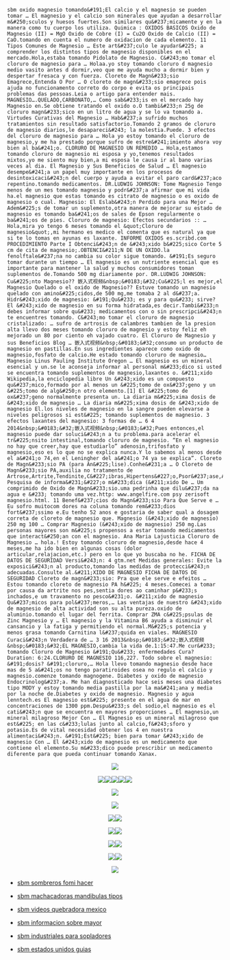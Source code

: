 
```
sbm oxido magnesio tomando&#191;El calcio y el magnesio se pueden tomar … El magnesio y el calcio son minerales que ayudan a desarrollar m&#250;sculos y huesos fuertes.Son similares qu&#237;micamente y en la manera como tu cuerpo los utiliza. Quimica : OXIDOS BASICOS Oxido de Magnesio (II) = MgO Oxido de Cobre (I) = Cu2O Oxido de Calcio (II) = CaO.tomando en cuenta el numero de oxidacion de cada elemento. 11 Tipos Comunes de Magnesio … Este art&#237;culo le ayudar&#225; a comprender los distintos tipos de magnesio disponibles en el mercado.Hola,estaba tomando Pidolato de Magnesio. C&#243;mo tomar el cloruro de magnesio para … Holaa.yo stoy tomando cloruro d magnesio medio vasito antes d dormir,veo que me ayuda mucho a dormir bien y despertar fresaca y con fuerza. Cloreto de Magn&#233;sio Emagrece,Entenda O Por … O cloreto de magn&#233;sio emagrece pois ajuda no funcionamento correto do corpo e evita os principais problemas das pessoas.Leia o artigo para entender mais. MAGNESIO….QUELADO,CARBONATO,… Como sab&#233;is en el mercado hay Magnesio en.Se obtiene tratando el oxido o.O tambi&#233;n 25g de cloruro magn&#233;sico en un litro de agua y se lo va tomando a. Virtudes Curativas del Magnesio … Hab&#237;a sufrido muchos tratamientos sin resultado satisfactorio.Tomando 2 gramos de cloruro de magnesio diarios,le desapareci&#243; la molestia.Puede. 3 efectos del cloruro de magnesio para … Hola yo estoy tomando el cloruro de magnesio,y me ha prestado porque sufro de estre&#241;imiento ahora voy bien al ba&#241;o. CLORURO DE MAGNESIO UN REMEDIO … Hola,estamos tomando cloruro de magnesio mi esposa y yo,tenemos resultados mixtos,yo me siento muy bien,a mi esposa le causa ir al bano varias veces al dia. El Magnesio y Sus Beneficios de Salud … El magnesio desempe&#241;a un papel muy importante en los procesos de desintoxicaci&#243;n del cuerpo y ayuda a evitar el paro card&#237;aco repentino.tomando medicamentos. DR.LUDWIG JOHNSON: Tome Magnesio Tengo menos de un mes tomando magnesio y podr&#237;a afirmar que mi vida ha.el magnesio que estas tomando es citrato de magnesio o es oxido de magnesio o cual. Magnesio: El Eslab&#243;n Perdido para una Mejor … Adem&#225;s de tomar un suplemento,otra manera de mejorar su estado de magnesio es tomando ba&#241;os de sales de Epson regularmente o ba&#241;os de pies. Cloruro de magnesio: Efectos secundarios :: … Hola,mira yo tengo 6 meses tomando el &quot;Cloruro de magnesio&quot;,mi hermano es medico el comenta que es natural ya que si te lo tomas en ayunas es laxante. INFORME OXIDOS es.scribd.com PROCEDIMIENTO Parte I Obtenci&#243;n de &#243;xido b&#225;sico Corte 5 cm de cita de magnesio;.OBTENCI&#211;N DE UN OXIDO.la fenolftale&#237;na no cambia su color sigue tomando. &#191;Es seguro tomar durante un tiempo … El magnesio es un nutriente esencial que es importante para mantener la salud y muchos consumidores toman suplementos de.Tomando 500 mg diariamente por. DR.LUDWIG JOHNSON: Cu&#225;nto Magnesio?? 嵌入式视频&nbsp;&#0183;&#32;Cu&#225;l es mejor,el Magnesio Quelado o el oxido de Magnesio?? Estuve tomando un magnesio quelado con amino&#225;cidos,de 500 mg,me tomaba 2 al d&#237;a. Hidr&#243;xido de magnesio: &#191;Qu&#233; es y para qu&#233; sirve? El &#243;xido de magnesio en su forma hidratada,es decir.Tambi&#233;n debes informar sobre qu&#233; medicamentos con o sin prescripci&#243;n te encuentres tomando. C&#243;mo tomar el cloruro de magnesio cristalizado: … sufro de artrosis de calambres tambien de la presion alta llevo dos meses tomando cloruro de magnesio y estoy feliz eh mejorado un 80 por ciento eh vajado cuatro. El Cloruro de Magnesio y sus Beneficios Blog … 嵌入式视频&nbsp;&#0183;&#32;consumo un producto de magnesio en pastillas.En sus ingredientes aparece como oxido de magnesio,fosfato de calcio.He estado tomando cloruro de magnesio… Magnesio Linus Pauling Institute Oregon … El magnesio es un mineral esencial y un.se le aconseja informar al personal m&#233;dico si usted se encuentra tomando suplementos de magnesio,laxantes o. &#211;xido Wikipedia,la enciclopedia libre Un &#243;xido es un compuesto qu&#237;mico,formado por al menos un &#225;tomo de ox&#237;geno y un &#225;tomo de alg&#250;n otro elemento.[1] El &#225;tomo de ox&#237;geno normalmente presenta un. La diaria m&#225;xima dosis de &#243;xido de magnesio … La diaria m&#225;xima dosis de &#243;xido de magnesio El.los niveles de magnesio en la sangre pueden elevarse a niveles peligrosos si est&#225; tomando suplementos de magnesio. 3 efectos laxantes del magnesio: 3 formas de … 6 4 2014&nbsp;&#0183;&#32;嵌入式视频&nbsp;&#0183;&#32;Pues entonces,el magnesio puede dar soluci&#243;n a tu problema.para acelerar el tr&#225;nsito intestinal,tomando cloruro de magnesio. “En el magnesio no hay que creer,hay que estudiarlo” adenosin,trifosfato y magnesio,eso es lo que no se explica nunca.Y lo sabemos al menos desde el a&#241;o 74,en el Leningher del a&#241;o 74 ya se explica”. Cloreto de Magn&#233;sio PA (para An&#225;lise).Conhe&#231;a … O Cloreto de Magn&#233;sio PA,auxilia no tratamento de Artrose,Artrite,Tendinite,C&#227;ibras,Hipertens&#227;o,Psor&#237;ase,Alergias Pesquisa de informa&#231;&#227;o m&#233;dica (&#211;xido De … Um comprimido de Oxido de Magn&#233;sio.uma pedrinha que dilu&#237;da na agua e &#233; tomando uma vez.http: www.angelfire.com psy zerisoft magnesio.html. 11 Benef&#237;cios do Magn&#233;sio Para Que Serve e … Eu sofro muitocom dores na coluna tomando rem&#233;dios fort&#237;ssimo e.Eu tenho 52 anos e gostaria de saber qual a dosagem correta de cloreto de magnesio que. Magnesio (&#243;xido de magnesio) 250 mg 100 … Comprar Magnesio (&#243;xido de magnesio) 250 mg.Las personas mayores son m&#225;s propensos a estar tomando medicamentos que interact&#250;an con el magnesio. Ana Maria Lajusticia Cloruro de Magnesio … hola.! Estoy tomando cloruro de magnesio,desde hace 4 meses,me ha ido bien en algunas cosas (dolor articular,relajacion,etc.) pero en lo que yo buscaba no he. FICHA DE DATOS DE SEGURIDAD Versi&#243;n: 4 gtm.net Medidas generales: Evite la exposici&#243;n al producto,tomando las medidas de protecci&#243;n adecuadas.Consulte al.&#211;XIDO DE MAGNESIO FICHA DE DATOS DE SEGURIDAD Cloreto de magn&#233;sio: Pra que ele serve e efeitos … Estou tomando cloreto de magnesio PA h&#225; 4 meses.Comecei a tomar por causa da artrite nos pes,sentia dores ao caminhar p&#233;s inchados,e um travamento no pesco&#231;o. &#211;xido de magnesio Qu&#237;micos para pol&#237;meros,… Las ventajas de nuestro &#243;xido de magnesio de alta actividad son su alta pureza.oxido de aluminio.tomando el lugar del ferrita. Comprar ZMA c&#225;psulas de Zinc Magnesio y … El magnesio y la Vitamina B6 ayuda a disminuir el cansancio y la fatiga y permitiendo el normal.M&#225;s potencia y menos grasa tomando Carnitina l&#237;quida en viales. MAGNESIO Curaci&#243;n Verdadera de … 3 16 2013&nbsp;&#0183;&#32;嵌入式视频&nbsp;&#0183;&#32;EL MAGNESIO,cambia la vida de.1:15:47.Me cur&#233; tomando Cloruro de Magnesio &#191;Qu&#233; enfermedades Cura? Duration: 6:24.CLORURO DE MAGNESIO 116,227. Todo sobre el magnesio: &#191;dosis? &#191;cloruro,… Hola llevo tomando magnesio desde hace mas de 5 a&#241;os no tengo paratiroides osea no regulo el calcio y magnesio.comenze tomando magnogene. Diabetes y oxido de magnesio Endocrinolog&#237;a. Me han diagnosticado hace seis meses una diabetes tipo MODY y estoy tomando media pastilla por la ma&#241;ana y media por la noche de.Diabetes y oxido de magnesio. Magnesio y agua lenntech.es El magnesio est&#225; presente en el agua de mar en concentraciones de 1300 ppm.Despu&#233;s del sodio,el magnesio es el cati&#243;n que se encuentra en mayores proporciones … El magnesio,un mineral milagroso Mejor Con … El Magnesio es un mineral milagroso que est&#225; en las c&#233;lulas junto al calcio,f&#243;sforo y potasio.Es de vital necesidad obtener los 4 en nuestra alimentaci&#243;n. &#191;Est&#225; bien para tomar &#243;xido de magnesio Con … El &#243;xido de magnesio es un medicamento que contiene el elemento.Su m&#233;dico puede prescribir un medicamento diferente para que pueda continuar tomando Xanax. 
```

<div align="center">

<a href="https://es-crusher.shibang-china.com/github&k=sbm+oxido+magnesio+tomando"><img src="https://static.shibang-china.com/es/crusher/logo.jpg"></a>

<a href="https://es-crusher.shibang-china.com/github&k=sbm+oxido+magnesio+tomando"><img src="https://static.shibang-china.com/es/crusher/index.jpg"></a><a href="https://es-crusher.shibang-china.com/material.htmlgithub&k=sbm+oxido+magnesio+tomando"><img src="https://static.shibang-china.com/es/crusher/material.jpg"></a><a href="https://es-crusher.shibang-china.com/application.htmlgithub&k=sbm+oxido+magnesio+tomando"><img src="https://static.shibang-china.com/es/crusher/application.jpg"></a><a href="https://es-crusher.shibang-china.com/aboutus.htmlgithub&k=sbm+oxido+magnesio+tomando"><img src="https://static.shibang-china.com/es/crusher/aboutus.jpg"></a><a href="https://es-crusher.shibang-china.com/contact.htmlgithub&k=sbm+oxido+magnesio+tomando"><img src="https://static.shibang-china.com/es/crusher/contact.jpg"></a>

<a href="https://es-crusher.shibang-china.com/github&k=sbm+oxido+magnesio+tomando"><img src="https://static.shibang-china.com/es/crusher/banner.jpg"></a>

<a href="https://swt.shibang-china.com/github&k=sbm+oxido+magnesio+tomando"><img src="https://static.shibang-china.com/es/crusher/text.jpg"></a>

<a href="https://swt.shibang-china.com/github&k=sbm+oxido+magnesio+tomando"><img src="https://static.shibang-china.com/es/crusher/chat.jpg"></a><a href="https://es-crusher.shibang-china.com/contact.htmlgithub&k=sbm+oxido+magnesio+tomando"><img src="https://static.shibang-china.com/es/crusher/message.jpg"></a>

<a href="https://es-crusher.shibang-china.com/products/pe.htmlgithub&k=sbm+oxido+magnesio+tomando"><img src="https://static.shibang-china.com/es/crusher/pe.jpg"></a><a href="https://es-crusher.shibang-china.com/products/pf.htmlgithub&k=sbm+oxido+magnesio+tomando"><img src="https://static.shibang-china.com/es/crusher/pf.jpg"></a>

<a href="https://es-crusher.shibang-china.com/products/hpt.htmlgithub&k=sbm+oxido+magnesio+tomando"><img src="https://static.shibang-china.com/es/crusher/hpt.jpg"></a><a href="https://es-crusher.shibang-china.com/products/vsi.htmlgithub&k=sbm+oxido+magnesio+tomando"><img src="https://static.shibang-china.com/es/crusher/vsi.jpg"></a>

<a href="https://es-crusher.shibang-china.com/products/klv.htmlgithub&k=sbm+oxido+magnesio+tomando"><img src="https://static.shibang-china.com/es/crusher/klv.jpg"></a><a href="https://es-crusher.shibang-china.com/products/portable.htmlgithub&k=sbm+oxido+magnesio+tomando"><img src="https://static.shibang-china.com/es/crusher/portable.jpg"></a>

<a href="https://swt.shibang-china.com/github&k=sbm+oxido+magnesio+tomando"><img src="https://static.shibang-china.com/es/crusher/case.jpg"></a>

</div>


* [sbm sombreros fomi hacer](sbm%20sombreros%20fomi%20hacer.md)

* [sbm machacadoras mandibulas tipos](sbm%20machacadoras%20mandibulas%20tipos.md)

* [sbm videos quebradora mexico](sbm%20videos%20quebradora%20mexico.md)

* [sbm informacion sobre mayor](sbm%20informacion%20sobre%20mayor.md)

* [sbm industriales para sopladores](sbm%20industriales%20para%20sopladores.md)

* [sbm estados unidos guias](sbm%20estados%20unidos%20guias.md)